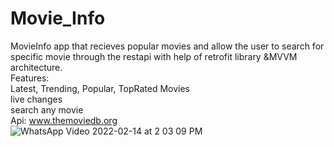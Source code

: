 # Movie_Info
MovieInfo app  that recieves popular movies and allow the user to search for specific movie through the restapi with help of retrofit library &MVVM architecture.<br>
Features:<br>
   Latest, Trending, Popular, TopRated Movies<br>
   live changes<br>
   search any movie<br>
Api: www.themoviedb.org<br>
![WhatsApp Video 2022-02-14 at 2 03 09 PM](https://user-images.githubusercontent.com/65595381/153833132-b32b6e70-6e50-48bf-898c-4db78bcc197b.gif)


